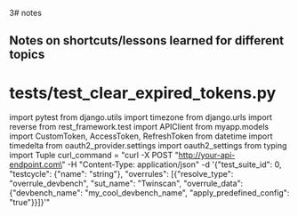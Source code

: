 3# notes

## Notes on shortcuts/lessons learned for different topics

# tests/test_clear_expired_tokens.py
import pytest
from django.utils import timezone
from django.urls import reverse
from rest_framework.test import APIClient
from myapp.models import CustomToken, AccessToken, RefreshToken
from datetime import timedelta
from oauth2_provider.settings import oauth2_settings
from typing import Tuple
curl_command = "curl -X POST \"http://your-api-endpoint.com\" -H \"Content-Type: application/json\" -d '{\"test_suite_id\": 0, \"testcycle\": {\"name\": \"string\"}, \"overrules\": [{\"resolve_type\": \"overrule_devbench\", \"sut_name\": \"Twinscan\", \"overrule_data\": {\"devbench_name\": \"my_cool_devbench_name\", \"apply_predefined_config\": \"true\"}}]}'"
